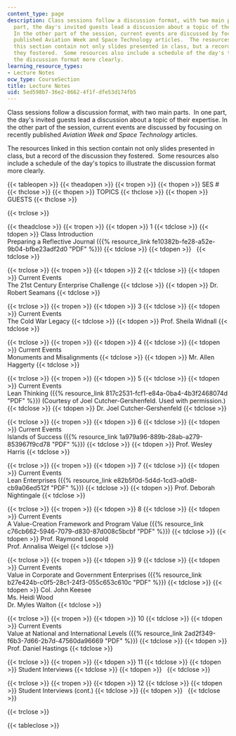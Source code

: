 ```yaml
---
content_type: page
description: Class sessions follow a discussion format, with two main parts.  In one
  part, the day's invited guests lead a discussion about a topic of their expertise.
  In the other part of the session, current events are discussed by focusing on recently
  published Aviation Week and Space Technology articles.  The resources linked in
  this section contain not only slides presented in class, but a record of the discussion
  they fostered.  Some resources also include a schedule of the day's topics to illustrate
  the discussion format more clearly.
learning_resource_types:
- Lecture Notes
ocw_type: CourseSection
title: Lecture Notes
uid: 5ed598b7-36e2-8662-4f1f-dfe53d174fb5
---
```


Class sessions follow a discussion format, with two main parts.  In one part, the day's invited guests lead a discussion about a topic of their expertise. In the other part of the session, current events are discussed by focusing on recently published _Aviation Week and Space Technology_ articles.

The resources linked in this section contain not only slides presented in class, but a record of the discussion they fostered.  Some resources also include a schedule of the day's topics to illustrate the discussion format more clearly.

{{< tableopen >}}
{{< theadopen >}}
{{< tropen >}}
{{< thopen >}}
SES #
{{< thclose >}}
{{< thopen >}}
TOPICS
{{< thclose >}}
{{< thopen >}}
GUESTS
{{< thclose >}}

{{< trclose >}}

{{< theadclose >}}
{{< tropen >}}
{{< tdopen >}}
1
{{< tdclose >}}
{{< tdopen >}}
Class Introduction  
Preparing a Reflective Journal ({{% resource_link fe10382b-fe28-a52e-9b04-bfbe23adf2d0 "PDF" %}})
{{< tdclose >}}
{{< tdopen >}}
 
{{< tdclose >}}

{{< trclose >}}
{{< tropen >}}
{{< tdopen >}}
2
{{< tdclose >}}
{{< tdopen >}}
Current Events  
The 21st Century Enterprise Challenge
{{< tdclose >}}
{{< tdopen >}}
Dr. Robert Seamans
{{< tdclose >}}

{{< trclose >}}
{{< tropen >}}
{{< tdopen >}}
3
{{< tdclose >}}
{{< tdopen >}}
Current Events  
The Cold War Legacy
{{< tdclose >}}
{{< tdopen >}}
Prof. Sheila Widnall
{{< tdclose >}}

{{< trclose >}}
{{< tropen >}}
{{< tdopen >}}
4
{{< tdclose >}}
{{< tdopen >}}
Current Events  
Monuments and Misalignments
{{< tdclose >}}
{{< tdopen >}}
Mr. Allen Haggerty
{{< tdclose >}}

{{< trclose >}}
{{< tropen >}}
{{< tdopen >}}
5
{{< tdclose >}}
{{< tdopen >}}
Current Events  
Lean Thinking ({{% resource_link 817c2531-fcf1-e84a-0ba4-4b3f2468074d "PDF" %}}) (Courtesy of Joel Cutcher-Gershenfeld. Used with permission.)
{{< tdclose >}}
{{< tdopen >}}
Dr. Joel Cutcher-Gershenfeld
{{< tdclose >}}

{{< trclose >}}
{{< tropen >}}
{{< tdopen >}}
6
{{< tdclose >}}
{{< tdopen >}}
Current Events  
Islands of Success ({{% resource_link 1a979a96-889b-28ab-a279-853967f9cd78 "PDF" %}})
{{< tdclose >}}
{{< tdopen >}}
Prof. Wesley Harris
{{< tdclose >}}

{{< trclose >}}
{{< tropen >}}
{{< tdopen >}}
7
{{< tdclose >}}
{{< tdopen >}}
Current Events  
Lean Enterprises ({{% resource_link e82b5f0d-5d4d-1cd3-a0d8-cb9a06ed512f "PDF" %}})
{{< tdclose >}}
{{< tdopen >}}
Prof. Deborah Nightingale
{{< tdclose >}}

{{< trclose >}}
{{< tropen >}}
{{< tdopen >}}
8
{{< tdclose >}}
{{< tdopen >}}
Current Events  
A Value-Creation Framework and Program Value ({{% resource_link c76cb662-5946-7079-d830-87d008c5bcbf "PDF" %}})
{{< tdclose >}}
{{< tdopen >}}
Prof. Raymond Leopold  
Prof. Annalisa Weigel
{{< tdclose >}}

{{< trclose >}}
{{< tropen >}}
{{< tdopen >}}
9
{{< tdclose >}}
{{< tdopen >}}
Current Events  
Value in Corporate and Government Enterprises ({{% resource_link b27e424b-c0f5-28c1-24f3-055c653c610c "PDF" %}})
{{< tdclose >}}
{{< tdopen >}}
Col. John Keesee  
Ms. Heidi Wood  
Dr. Myles Walton
{{< tdclose >}}

{{< trclose >}}
{{< tropen >}}
{{< tdopen >}}
10
{{< tdclose >}}
{{< tdopen >}}
Current Events  
Value at National and International Levels ({{% resource_link 2ad2f349-f6b3-7d66-2b7d-47560da96669 "PDF" %}})
{{< tdclose >}}
{{< tdopen >}}
Prof. Daniel Hastings
{{< tdclose >}}

{{< trclose >}}
{{< tropen >}}
{{< tdopen >}}
11
{{< tdclose >}}
{{< tdopen >}}
Student Interviews
{{< tdclose >}}
{{< tdopen >}}
 
{{< tdclose >}}

{{< trclose >}}
{{< tropen >}}
{{< tdopen >}}
12
{{< tdclose >}}
{{< tdopen >}}
Student Interviews (cont.)
{{< tdclose >}}
{{< tdopen >}}
 
{{< tdclose >}}

{{< trclose >}}

{{< tableclose >}}